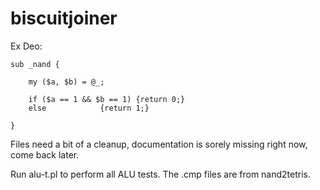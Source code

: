 # biscuitjoiner
Ex Deo:

```
sub _nand {

	my ($a, $b) = @_;
	
	if ($a == 1 && $b == 1) {return 0;}
	else 			{return 1;}

}

```

Files need a bit of a cleanup, documentation is sorely missing right now, come back later.


Run alu-t.pl to perform all ALU tests. The .cmp files are from nand2tetris.




